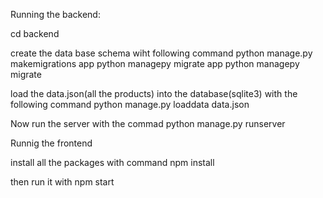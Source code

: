 Running the backend:

cd backend

create the data base schema wiht following command
python manage.py makemigrations app
python managepy migrate app
python managepy migrate

load the data.json(all the products) into the database(sqlite3) with the following command
python manage.py loaddata data.json

Now run the server with the commad
python manage.py runserver

Runnig the frontend

install all the packages with command
npm install

then run it with
npm start
